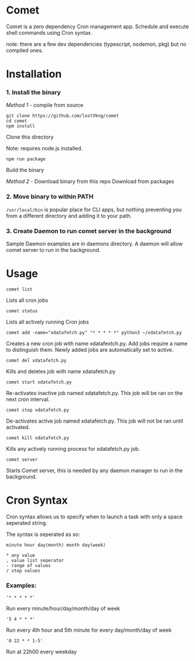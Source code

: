 # Comet

Comet is a zero dependency Cron management app. Schedule and execute shell commands using Cron syntax.

note: there are a few dev dependencies (typescript, nodemon, pkg) but no compiled ones.

# Installation

### 1. Install the binary

*Method 1* - compile from source
```shell
git clone https://github.com/lostVkng/comet
cd comet
npm install
```
Clone this directory

Note: requires node.js installed.

```shell
npm run package
```
Build the binary

*Method 2* - Download binary from this repo
Download from packages

### 2. Move binary to within PATH
`/usr/local/bin` is popular place for CLI apps, but nothing preventing you from a different directory and adding it to your path.

### 3. Create Daemon to run comet server in the background
Sample Daemon examples are in daemons directory. A daemon will allow comet server to run in the background.

# Usage

```shell
comet list
```
Lists all cron jobs

```shell
comet status
```
Lists all actively running Cron jobs

```shell
comet add -name="xdatafetch.py" "* * * * *" python3 ~/xdatafetch.py
```
Creates a new cron job with name xdatafextch.py. Add jobs require a name to distinguish them. Newly added jobs are automatically set to active.

```shell
comet del xdatafetch.py
```
Kills and deletes job with name xdatafetch.py

```shell
comet start xdatafetch.py
```
Re-activates inactive job named xdatafetch.py. This job will be ran on the next cron interval.

```shell
comet stop xdatafetch.py
```
De-activates active job named xdatafetch.py. This job will not be ran until activated.

```shell
comet kill xdatafetch.py
```
Kills any actively running process for xdatafetch.py job.

```shell
comet server
```
Starts Comet server, this is needed by any daemon manager to run in the background.


# Cron Syntax
Cron syntax allows us to specify when to launch a task with only a space seperated string.

The syntax is seperated as so:
```
minute hour day(month) month day(week)

* any value
, value list seperator
- range of values
/ step values
```

### Examples:
```
'* * * * *'
```
Run every minute/hour/day/month/day of week

```
'5 4 * * *'
```
Run every 4th hour and 5th minute for every day/month/day of week

```
'0 22 * * 1-5'
```
Run at 22h00 every weekday
